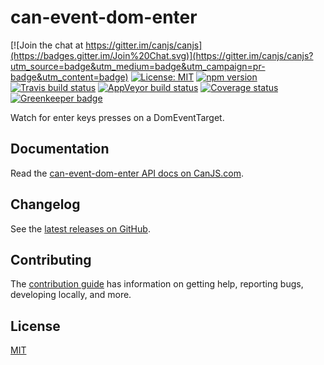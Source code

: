 # can-event-dom-enter

[![Join the chat at https://gitter.im/canjs/canjs](https://badges.gitter.im/Join%20Chat.svg)](https://gitter.im/canjs/canjs?utm_source=badge&utm_medium=badge&utm_campaign=pr-badge&utm_content=badge)
[![License: MIT](https://img.shields.io/badge/License-MIT-blue.svg)](https://github.com/canjs/can-event-dom-enter/blob/master/LICENSE)
[![npm version](https://badge.fury.io/js/can-event-dom-enter.svg)](https://www.npmjs.com/package/can-event-dom-enter)
[![Travis build status](https://travis-ci.org/canjs/can-event-dom-enter.svg?branch=master)](https://travis-ci.org/canjs/can-event-dom-enter)
[![AppVeyor build status](https://ci.appveyor.com/api/projects/status/github/canjs/can-event-dom-enter?branch=master&svg=true)](https://ci.appveyor.com/project/matthewp/can-event-dom-enter)
[![Coverage status](https://coveralls.io/repos/github/canjs/can-event-dom-enter/badge.svg?branch=master)](https://coveralls.io/github/canjs/can-event-dom-enter?branch=master)
[![Greenkeeper badge](https://badges.greenkeeper.io/canjs/can-event-dom-enter.svg)](https://greenkeeper.io/)

Watch for enter keys presses on a DomEventTarget.

## Documentation

Read the [can-event-dom-enter API docs on CanJS.com](https://canjs.com/doc/can-event-dom-enter.html).

## Changelog

See the [latest releases on GitHub](https://github.com/canjs/can-event-dom-enter/releases).

## Contributing

The [contribution guide](https://github.com/canjs/can-event-dom-enter/blob/master/CONTRIBUTING.md) has information on getting help, reporting bugs, developing locally, and more.

## License

[MIT](https://github.com/canjs/can-event-dom-enter/blob/master/LICENSE)

